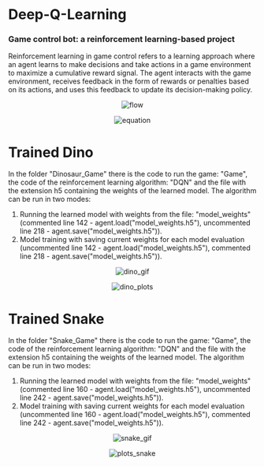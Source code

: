 # Deep-Q-Learning
### Game control bot: a reinforcement learning-based project

Reinforcement learning in game control refers to a learning approach where an agent learns to make decisions and take actions in a game environment to maximize a cumulative reward signal. The agent interacts with the game environment, receives feedback in the form of rewards or penalties based on its actions, and uses this feedback to update its decision-making policy.

<p align="center">
  <img src="https://github.com/PatrykSpierewka/Deep-Q-Learning/assets/101202344/561ceee5-8e50-46df-91c9-50cf6c7681f5" alt="flow">
</p>
<p align="center">
  <img src="https://github.com/PatrykSpierewka/Deep-Q-Learning/assets/101202344/b611711b-d388-4f04-9603-ffa28a1e2685" alt="equation">
</p>

# Trained Dino
In the folder "Dinosaur_Game" there is the code to run the game: "Game", the code of the reinforcement learning algorithm: "DQN" and the file with the extension h5 containing the weights of the learned model. The algorithm can be run in two modes:
1. Running the learned model with weights from the file: "model_weights" (commented line 142 - agent.load("model_weights.h5"), uncommented line 218 - agent.save("model_weights.h5")).
2. Model training with saving current weights for each model evaluation (uncommented line 142 - agent.load("model_weights.h5"), commented line 218 - agent.save("model_weights.h5")).

<p align="center">
  <img src="https://github.com/PatrykSpierewka/Deep-Q-Learning/assets/101202344/780a559b-7a25-4642-bb39-c38b39a76bdf" alt="dino_gif">
</p>
<p align="center">
  <img src="https://github.com/PatrykSpierewka/Deep-Q-Learning/assets/101202344/ce5b4444-543c-4cd6-8bb5-d41337aa9d36" alt="dino_plots">
</p>

# Trained Snake
In the folder "Snake_Game" there is the code to run the game: "Game", the code of the reinforcement learning algorithm: "DQN" and the file with the extension h5 containing the weights of the learned model. The algorithm can be run in two modes:
1. Running the learned model with weights from the file: "model_weights" (commented line 160 - agent.load("model_weights.h5"), uncommented line 242 - agent.save("model_weights.h5")).
2. Model training with saving current weights for each model evaluation (uncommented line 160 - agent.load("model_weights.h5"), commented line 242 - agent.save("model_weights.h5")).
   
<p align="center">
  <img src="https://github.com/PatrykSpierewka/Deep-Q-Learning/assets/101202344/07a6093b-5785-4959-b5e4-04bcf4e819d2" alt="snake_gif">
</p>
<p align="center">
  <img src="https://github.com/PatrykSpierewka/Deep-Q-Learning/assets/101202344/23b23079-a1ce-43eb-b318-873a36632936" alt="plots_snake">
</p>


